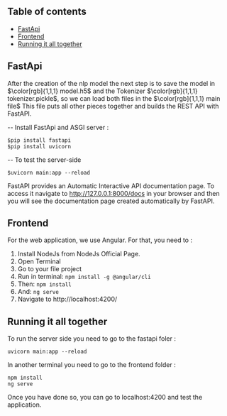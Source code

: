 ## Table of contents
* [FastApi](#fastapi)
* [Frontend](#frontend)
* [Running it all together](#Running-it-all-together)


## FastApi
After the creation of the nlp model the next step is to save the model in $\color[rgb]{1,1,1} model.h5$
 and the Tokenizer $\color[rgb]{1,1,1} tokenizer.pickle$, so we can load both files in the $\color[rgb]{1,1,1} main file$ This file puts all other pieces together and builds the REST API with FastAPI.

-- Install FastApi and ASGI server :
```
$pip install fastapi
$pip install uvicorn
```
-- To test the server-side
```
$uvicorn main:app --reload
```
FastAPI provides an Automatic Interactive API documentation page. To access it navigate to http://127.0.0.1:8000/docs in your browser and then you will see the documentation page created automatically by FastAPI.

## Frontend
For the web application, we use Angular. For that, you need to :

1. Install NodeJs from NodeJs Official Page.
2. Open Terminal
3. Go to your file project
4. Run in terminal: ``` npm install -g @angular/cli ```
5. Then: ``` npm install ```
6. And: ``` ng serve ```
7. Navigate to http://localhost:4200/

## Running it all together

To run the server side you need to go to the fastapi foler :
```
uvicorn main:app --reload
```
In another terminal you need to go to the frontend folder :
```
npm install
ng serve
```
Once you have done so, you can go to localhost:4200 and test the application.




